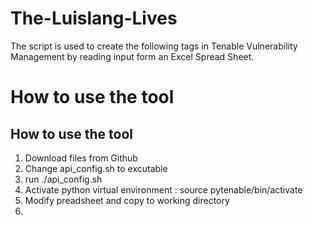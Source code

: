 # The-Luislang-Lives

The script is used to create the following tags in Tenable Vulnerability Management by reading input form an Excel Spread Sheet.

# How to use the tool

## How to use the tool

1. Download files from Github
2. Change api_config.sh to excutable
3. run ./api_config.sh
4. Activate python virtual environment : source pytenable/bin/activate
5. Modify preadsheet and copy to working directory
6. 

